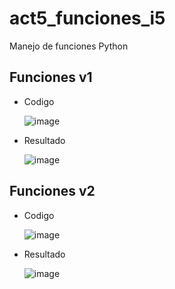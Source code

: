 # act5_funciones_i5
Manejo de funciones Python
## Funciones v1
- Codigo

  ![image](https://github.com/user-attachments/assets/6fa86850-d630-4713-a050-1531ea156694)
- Resultado

  ![image](https://github.com/user-attachments/assets/9ddf82cf-1bd0-43e3-b75b-5d9dcb0f724c)
## Funciones v2
- Codigo

  ![image](https://github.com/user-attachments/assets/10eb0583-3b15-42cf-824e-61ced4574d2b)
- Resultado

  ![image](https://github.com/user-attachments/assets/88e1c0e8-f10e-41a2-91b2-943b5b320e62)
